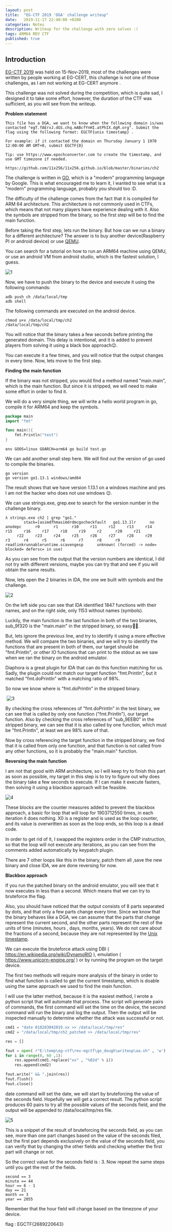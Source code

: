 ```yaml
---
layout: post
title:  "EG-CTF 2019 'DGA' challenge writeup"
date:   2019-11-17 22:40:00 +0200
categories: Notes
description: Writeup for the challenge with zero solves :( 
tags: ARM64 REV CTF
published: true
---
```

## **Introduction**

[EG-CTF 2019](https://ctf2019.egcert.eg) was held on 15-Nov-2019, most of the challenges were written by people working at EG-CERT,  this challenge is not one of those challenges, as I am not working at EG-CERT anymore .

This challenge was not solved during the competition, which is quite sad, I designed it to take some effort, however, the duration of the CTF was sufficient, as you will see from the writeup.

**Problem statement**

```
This file has a DGA, we want to know when the following domain is/was contacted "egT.fAErxJ.dGS.chq.mABcfYnHI.atPhIX.dgR.org". Submit the flag using the following format: EGCTF{unix timestamp} .

For example: if it contacted the domain on Thursday January 1 1970 12:00:00 AM GMT+0, submit EGCTF{0}

Tip: use https://www.epochconverter.com to create the timestamp, and use GMT timezone if needed.

https://github.com/11x256/11x256.github.io/blob/master/binaries/ch2

```



The challenge is written in [GO](https://golang.org), which is a "modern" programming language by Google. This is what encouraged me to learn it, I wanted to see what is a "modern" programming language, probably you should too :D.

The difficulty of the challenge comes from the fact that it is compiled for ARM 64 architecture. This architecture is not commonly used in CTFs, which means that not many players have experience dealing with it. Also the symbols are stripped from the binary, so the first step will be to find the main function.

Before taking the first step, lets run the binary. But how can we run a binary for a different architecture? The answer is to buy another device(Raspberry PI or android device) or use [QEMU](https://www.qemu.org).

You can search for a tutorial on how to run an ARM64 machine using QEMU, or use an android VM from android studio, which is the fastest solution, I guess.

![1](https://github.com/11x256/11x256.github.io/blob/master/images/2/1.PNG)

Now, we have to push the binary to the device and execute it using the following commands:

```shell
adb push ch /data/local/tmp
adb shell
```

The following commands are executed on the android device.

```shell
chmod u+x /data/local/tmp/ch2
/data/local/tmp/ch2
```

You will notice that the binary takes a few seconds before printing the generated domain. This delay is intentional, and it is added to prevent players from solving it using a black box approach:wink:.

You can execute it a few times, and you will notice that the output changes in every time. Now, lets move to the first step.



**Finding the main function**

If the binary was not stripped, you would find a method named "main.main", which is the main function. But since it is stripped, we will need to make some effort in order to find it.

We will do a very simple thing, we will write a hello world program in go, compile it for ARM64 and keep the symbols.

```go
package main
import "fmt"

func main(){
	fmt.Println("test")
}
```

```shell
env GOOS=linux GOARCH=arm64 go build test.go
```

We can add another small step here. We will find out the version of go used to compile the binaries.

```shell
go version
go version go1.13.1 windows/amd64
```

The result shows that we have version 1.13.1 on a windows machine and yes I am not the hacker who does not use windows :wink:.

We can use strings.exe, grep.exe to search for the version number in the challenge binary.

```shell
λ strings.exe ch2 | grep "go1."
        stack=[asimdfhmasimdrdmcgocheckfault   go1.13.1lr      no anodepc      r0      r1      r10     r11     r12     r13     r14     r15     r16     r17     r18     r19     r2      r20     r21
     r22     r23     r24     r25     r26     r27     r28     r29     r3      r4      r5      r6      r7      r8      r9      readlinkrunnableruntime.scavengesp      unknown( (forced) -> node= blocked= defersc= in use)
```

As you can see from the output that the version numbers are identical, I did not try with different versions, maybe you can try that and see if you will obtain the same results.

Now, lets open the 2 binaries in IDA, the one we built with symbols and the challenge.

![2](https://github.com/11x256/11x256.github.io/blob/master/images/2/2.png)

On the left side you can see that IDA identified 1847 functions with their names, and on the right side, only 1153 without names (symbols).

Luckily, the main function is the last function in both of the two binaries, sub_9f320 is the "main.main" in the stripped binary, so easy🤦‍♂️.

But, lets ignore the previous line, and try to identify it using a more effective method. We will compare the two binaries, and we will try to identify the functions that are present in both of them, our target should be "fmt.Println", or other IO functions that can print to the stdout as we saw when we ran the binary on the android emulator.

Diaphora is a great plugin for IDA that can do this function matching for us. Sadly, the plugin could not match our target function "fmt.Println", but it matched "fmt.doPrintln" with a matching ratio of 98%.

So now we know where is "fmt.doPrintln" in the stripped binary.

​	![3](https://github.com/11x256/11x256.github.io/blob/master/images/2/3.PNG)

By checking the cross references of "fmt.doPrintln" in the test binary, we can see that is called by only one function ("fmt.Println"), our target function. Also by checking the cross references of "sub_9EEB0" in the stripped binary, we can see that it is also called by one function, which must be "fmt.Println", at least we are 98% sure of that.

Now by cross referencing the target function in the stripped binary, we find that it is called from only one function, and that function is not called from any other functions, so it is probably the "main.main" function.



**Reversing the main function**

I am not that good with ARM architecture, so I will keep try to finish this part as soon as possible, my target in this step is to try to figure out why does the binary take a few seconds to execute. If I can make it execute fasters, then solving it using a blackbox approach will be feasible.

![4](E:\temp\11x256.github.io\images\2\4.PNG)

These blocks are the counter measures added to prevent the blackbox approach, a basic for loop that will loop for 1903712550 times, in each iteration it does nothing. X0 is a register and is used as the loop counter, and its value is overwritten as soon as the loop ends, so this loop is a dead code.

In order to get rid of it, I swapped the registers order in the CMP instruction, so that the loop will not execute any iterations, as you can see from the comments added automatically by keypatch plugin.

There are 7 other loops like this in the binary, patch them all ,save the new binary and close IDA, we are done reversing for now.

**Blackbox approach**

If you run the patched binary on the android emulator, you will see that it now executes in less than a second. Which means that we can try to bruteforce the flag.

Also, you should have noticed that the output consists of 8 parts separated by dots, and that only a few parts change every time. Since we know that the binary behaves like a DGA, we can assume that the parts that change represent the current second, and the other parts represent the rest of the units of time (minutes, hours , days, months, years). We do not care about the fractions of a second, because they are not represented by the [Unix timestamp](https://en.wikipedia.org/wiki/Unix_time).

We can execute the bruteforce attack using DBI ( https://en.wikipedia.org/wiki/DynamoRIO ), emulation ( https://www.unicorn-engine.org/ ) or by running the program on the target device.

The first two methods will require more analysis of the binary in order to find what function is called to get the current timestamp, which is doable using the same approach we used to find the main function.

I will use the latter method, because it is the easiest method, I wrote a python script that will automate that process. The script will generate pairs of commands, the first command will set the time on the device, the second command will run the binary and log the output. Then the output will be inspected manually to determine whether the attack was successful or not.

```python
cmd1 = "date 010203042019.xx >> /data/local/tmp/res"
cmd2 = "/data/local/tmp/ch2_patched >> /data/local/tmp/res"

res = []

fout = open( r"E:\temp\eg-ctf\rev-egctf\go_dough\writeup\aa.sh" , 'w')
for i in range(0, 60 ,1):
    res.append(cmd1.replace("xx" , "%02d" % i))
    res.append(cmd2)

fout.write(" && ".join(res))
fout.flush()
fout.close()

```

date command will set the date, we will start by bruteforcing the value of the seconds field. Hopefully we will get a correct result. The python script produces 60 pairs to try all the possible values of the seconds field, and the output will be appended to /data/local/tmp/res file.

![5](E:\temp\11x256.github.io\images\2\5.PNG)

This is a snippet of the result of bruteforcing the seconds field, as you can see, more than one part changes based on the value of the seconds filed, but the first part depends exclusively on the value of the seconds field, you can verify that by changing the other fields and checking whether the first part will change or not.

So the correct value for the seconds field is : 3. Now repeat the same steps until you get the rest of the fields.

```
second == 3
minute == 44
hour == 6 - 1
day == 21 
month == 3
year == 2055
```

Remember that the hour field will change based on the timezone of your device.

flag : EGCTF{2689220643}